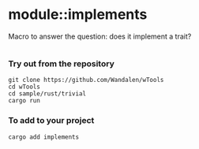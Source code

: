 # module::implements

Macro to answer the question: does it implement a trait?

```rust

```

### Try out from the repository

```
git clone https://github.com/Wandalen/wTools
cd wTools
cd sample/rust/trivial
cargo run
```

### To add to your project

```
cargo add implements
```

